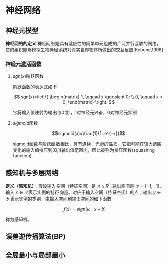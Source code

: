 <h1>神经网络</h1>
<h2>神经元模型</h2>

**神经网络的定义**:神经网络是具有适应性的简单单元组成的广泛并行互联的网络，它的组织能够模拟生物神经系统对真实世界物体所做出的交互反应[Kohone,1998]
<br>

<h3>神经元激活函数</h3>
<ol>
<li>

$sgn(x)$阶跃函数

阶跃函数的表达式如下

$$ sgn(x)=\left\{
\begin{matrix}
 1, \qquad x \geqslant 0; \\
 0, \qquad x  < 0; 
\end{matrix}
\right.
$$

它将输入值映射为输出值0或1，1对神经元兴奋，0对神经元抑制

<li>

$sigmoid$函数

$$sigmoid(x)=\frac{1}{1+e^{-x}}$$

sigmoid函数与阶跃函数相比，具有连续，光滑的性质。它把可能在较大范围变化的输入值挤压到(0,1)输出值范围内，因此被称为挤压函数(squashing function)


</ol>

<h2>感知机与多层网络</h2>

**定义（感知机）**：假设输入空间（特征空间）是 $\mathcal{X} \subseteqq R^{n}$,输出空间是 $\mathcal{Y}=\{+1,-1\}$.输入 $x \in \mathcal{X}$表示实例的特征向量。对应于输入空间（特征空间）的点；输出 $y\in \mathcal{Y}$ 表示实例的类别，由输入空间到输出空间的如下函数

$$f(x)=sign(\omega \cdot x +b)$$

称为感知机。


<h2>误差逆传播算法(BP)</h2>
<h2>全局最小与局部最小</h2>
